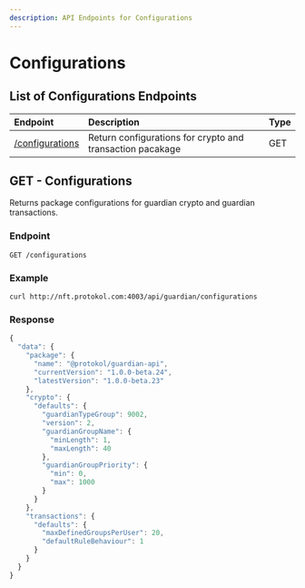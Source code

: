 ```yaml
---
description: API Endpoints for Configurations
---
```


# Configurations

## List of Configurations Endpoints

| Endpoint | Description | Type |
| :--- | :--- | :--- |
| [/configurations](configurations.md#get-configurationss) | Return configurations for crypto and transaction pacakage | GET |

## GET - Configurations

Returns package configurations for guardian crypto and guardian transactions.

### Endpoint <a id="endpoint"></a>

```text
GET /configurations
```

### Example

```text
curl http://nft.protokol.com:4003/api/guardian/configurations
```

### Response

```javascript
{
  "data": {
    "package": {
      "name": "@protokol/guardian-api",
      "currentVersion": "1.0.0-beta.24",
      "latestVersion": "1.0.0-beta.23"
    },
    "crypto": {
      "defaults": {
        "guardianTypeGroup": 9002,
        "version": 2,
        "guardianGroupName": {
          "minLength": 1,
          "maxLength": 40
        },
        "guardianGroupPriority": {
          "min": 0,
          "max": 1000
        }
      }
    },
    "transactions": {
      "defaults": {
        "maxDefinedGroupsPerUser": 20,
        "defaultRuleBehaviour": 1
      }
    }
  }
}
```

